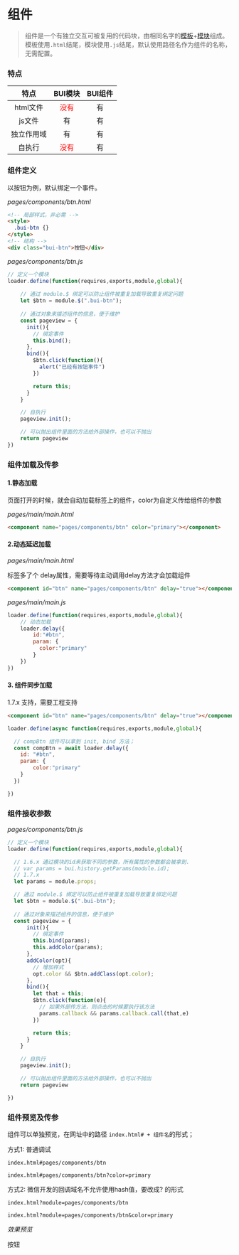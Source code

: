 # 组件

> 组件是一个有独立交互可被复用的代码块，由相同名字的[模板](chapter2/template)+[模块](chapter2/module)组成。模板使用`.html`结尾，模块使用`.js`结尾，默认使用路径名作为组件的名称，无需配置。

### 特点

| 特点                | BUI模块           | BUI组件     
|:--------------------:|:---------------:|:---------------:|
| html文件  |       <span style="color:red">没有</span>      |   有    
| js文件  |       有      |   有    
| 独立作用域  |       有      |   有    
| 自执行  |       <span style="color:red">没有</span>      |   有    

### 组件定义

以按钮为例，默认绑定一个事件。

*pages/components/btn.html*

```html
<!-- 局部样式，非必需 -->
<style>
  .bui-btn {}
</style>
<!-- 结构 -->
<div class="bui-btn">按钮</div>
```

*pages/components/btn.js*
```js
// 定义一个模块
loader.define(function(requires,exports,module,global){
    
    // 通过 module.$ 绑定可以防止组件被重复加载导致重复绑定问题
    let $btn = module.$(".bui-btn");
    
    // 通过对象来描述组件的信息，便于维护
    const pageview = {
      init(){
        // 绑定事件
        this.bind();
      },
      bind(){
        $btn.click(function(){
          alert("已经有按钮事件")
        })

        return this;
      }
    }

    // 自执行
    pageview.init();

    // 可以抛出组件里面的方法给外部操作，也可以不抛出
    return pageview
})
```

### 组件加载及传参

#### 1.静态加载

页面打开的时候，就会自动加载标签上的组件，color为自定义传给组件的参数

*pages/main/main.html*
```html
<component name="pages/components/btn" color="primary"></component>
```


#### 2.动态延迟加载

*pages/main/main.html* 

标签多了个 delay属性，需要等待主动调用delay方法才会加载组件

```html
<component id="btn" name="pages/components/btn" delay="true"></component>
```

*pages/main/main.js* 

```js
loader.define(function(requires,exports,module,global){
    // 动态加载
    loader.delay({
        id:"#btn",
        param: {
          color:"primary"
        }
    })
})
```

#### 3. 组件同步加载

1.7.x 支持，需要工程支持

```html
<component id="btn" name="pages/components/btn" delay="true"></component>

```
```js
loader.define(async function(requires,exports,module,global){

  // compBtn 组件可以拿到 init, bind 方法；
  const compBtn = await loader.delay({
    id: "#btn",
    param: {
        color:"primary"
    }
  })

})
```

### 组件接收参数

*pages/components/btn.js*
```js
// 定义一个模块
loader.define(function(requires,exports,module,global){

  // 1.6.x 通过模块的id来获取不同的参数，所有属性的参数都会被拿到. 
  // var params = bui.history.getParams(module.id);
  // 1.7.x
  let params = module.props;

  // 通过 module.$ 绑定可以防止组件被重复加载导致重复绑定问题
  let $btn = module.$(".bui-btn");
    
  // 通过对象来描述组件的信息，便于维护
  const pageview = {
      init(){
        // 绑定事件
        this.bind(params);
        this.addColor(params);
      },
      addColor(opt){
        // 增加样式
        opt.color && $btn.addClass(opt.color);
      },
      bind(){
        let that = this;
        $btn.click(function(e){
          // 如果外部传方法，则点击的时候要执行该方法
          params.callback && params.callback.call(that,e)
        })

        return this;
      }
    }

    // 自执行
    pageview.init();

    // 可以抛出组件里面的方法给外部操作，也可以不抛出
    return pageview

})
```

### 组件预览及传参

组件可以单独预览，在网址中的路径 `index.html# + 组件名`的形式；

方式1: 普通调试
```
index.html#pages/components/btn

index.html#pages/components/btn?color=primary 
``` 

方式2: 微信开发的回调域名不允许使用hash值，要改成? 的形式
```
index.html?module=pages/components/btn

index.html?module=pages/components/btn&color=primary 
``` 


*效果预览*
<div class="phone">
  <div class="bui-btn primary" onclick="alert('已经有按钮事件')">按钮</div>
</div>

